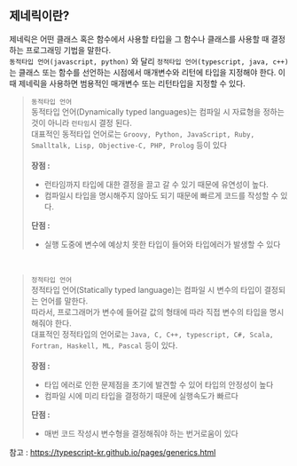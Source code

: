 ## 제네릭이란?

제네릭은 어떤 클래스 혹은 함수에서 사용할 타입을 그 함수나 클래스를 사용할 때 결정하는 프로그래밍 기법을 말한다.  
`동적타입 언어(javascript, python)` 와 달리 `정적타입 언어(typescript, java, c++)`는 클래스 또는 함수를 선언하는 시점에서 매개변수와 리턴에 타입을 지정해야 한다. 이때 제네릭을 사용하면 범용적인 매개변수 또는 리턴타입을 지정할 수 있다.

> `동적타입 언어`  
> 동적타입 언어(Dynamically typed languages)는 컴파일 시 자료형을 정하는 것이 아니라 `런타임`시 결정 된다. <br />
> 대표적인 동적타입 언어로는 `Groovy, Python, JavaScript, Ruby, Smalltalk, Lisp, Objective-C, PHP, Prolog` 등이 있다 <br />  
> <b>장점 : </b> <br />
>
> - 런타임까지 타입에 대한 결정을 끌고 갈 수 있기 때문에 유연성이 높다. <br />
> - 컴파일시 타입을 명시해주지 않아도 되기 때문에 빠르게 코드를 작성할 수 있다. <br />
>
> <b>단점 : </b> <br />
>
> - 실행 도중에 변수에 예상치 못한 타입이 들어와 타입에러가 발생할 수 있다

<br />

> `정적타입 언어`  
> 정적타입 언어(Statically typed language)는 컴파일 시 변수의 타입이 결정되는 언어를 말한다. <br />
> 따라서, 프로그래머가 변수에 들어갈 값의 형태에 따라 직접 변수의 타입을 명시해줘야 한다. <br />
> 대표적인 정적타입의 언어로는 `Java, C, C++, typescript, C#, Scala, Fortran, Haskell, ML, Pascal` 등이 있다. <br />  
> <b>장점 : </b> <br />
>
> - 타입 에러로 인한 문제점을 초기에 발견할 수 있어 타입의 안정성이 높다 <br />
> - 컴파일 시에 미리 타입을 결정하기 때문에 실행속도가 빠르다 <br />
>
> <b>단점 : </b> <br />
>
> - 매번 코드 작성시 변수형을 결정해줘야 하는 번거로움이 있다

참고 : https://typescript-kr.github.io/pages/generics.html
